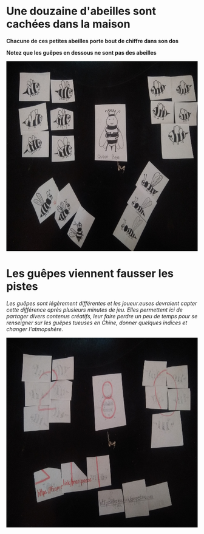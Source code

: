 # Une douzaine d'abeilles sont cachées dans la maison

**Chacune de ces petites abeilles porte bout de chiffre dans son dos**

**Notez que les guêpes en dessous ne sont pas des abeilles**

 <img src="../img/queenbee.jpg" width="750" height="500">
 
 # Les guêpes viennent fausser les pistes
 
*Les guêpes sont légèrement différentes et les joueur.euses devraient capter cette différence après plusieurs minutes de jeu. Elles permettent ici de partager divers contenus créatifs, leur faire perdre un peu de temps pour se renseigner sur les guêpes tueuses en Chine, donner quelques indices et changer l'atmopshère.*
 
 <img src="../img/queenbee2.jpg" width="750" height="500">

